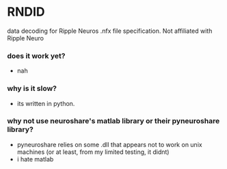 # RNDID
data decoding for Ripple Neuros .nfx file specification. Not affiliated with Ripple Neuro

### does it work yet?

- nah

### why is it slow?

- its written in python.

### why not use neuroshare's matlab library or their pyneuroshare library?

- pyneuroshare relies on some .dll that appears not to work on unix machines (or at least, from my limited testing, it didnt)
- i hate matlab
